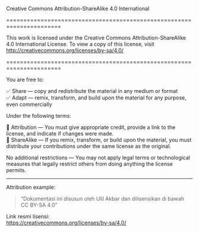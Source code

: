 Creative Commons Attribution-ShareAlike 4.0 International

======================================================================

This work is licensed under the Creative Commons Attribution-ShareAlike 4.0 International License.
To view a copy of this license, visit http://creativecommons.org/licenses/by-sa/4.0/

======================================================================

You are free to:

✅ Share — copy and redistribute the material in any medium or format  
✅ Adapt — remix, transform, and build upon the material for any purpose, even commercially

Under the following terms:

📌 Attribution — You must give appropriate credit, provide a link to the license, and indicate if changes were made.  
📌 ShareAlike — If you remix, transform, or build upon the material, you must distribute your contributions under the same license as the original.

No additional restrictions — You may not apply legal terms or technological measures that legally restrict others from doing anything the license permits.

---

Attribution example:  
> “Dokumentasi ini disusun oleh Ulil Akbar dan dilisensikan di bawah CC BY-SA 4.0”

Link resmi lisensi:  
https://creativecommons.org/licenses/by-sa/4.0/
